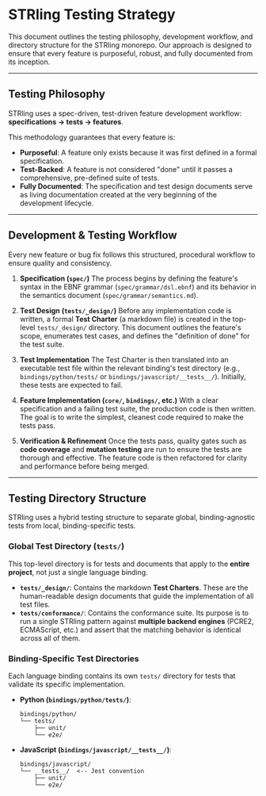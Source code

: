 # STRling Testing Strategy

This document outlines the testing philosophy, development workflow, and directory structure for the STRling monorepo. Our approach is designed to ensure that every feature is purposeful, robust, and fully documented from its inception.

---

## Testing Philosophy

STRling uses a spec-driven, test-driven feature development workflow: **specifications → tests → features**.

This methodology guarantees that every feature is:

-   **Purposeful**: A feature only exists because it was first defined in a formal specification.
-   **Test-Backed**: A feature is not considered "done" until it passes a comprehensive, pre-defined suite of tests.
-   **Fully Documented**: The specification and test design documents serve as living documentation created at the very beginning of the development lifecycle.

---

## Development & Testing Workflow

Every new feature or bug fix follows this structured, procedural workflow to ensure quality and consistency.

1.  **Specification (`spec/`)**
    The process begins by defining the feature's syntax in the EBNF grammar (`spec/grammar/dsl.ebnf`) and its behavior in the semantics document (`spec/grammar/semantics.md`).

2.  **Test Design (`tests/_design/`)**
    Before any implementation code is written, a formal **Test Charter** (a markdown file) is created in the top-level `tests/_design/` directory. This document outlines the feature's scope, enumerates test cases, and defines the "definition of done" for the test suite.

3.  **Test Implementation**
    The Test Charter is then translated into an executable test file within the relevant binding's test directory (e.g., `bindings/python/tests/` or `bindings/javascript/__tests__/`). Initially, these tests are expected to fail.

4.  **Feature Implementation (`core/`, `bindings/`, etc.)**
    With a clear specification and a failing test suite, the production code is then written. The goal is to write the simplest, cleanest code required to make the tests pass.

5.  **Verification & Refinement**
    Once the tests pass, quality gates such as **code coverage** and **mutation testing** are run to ensure the tests are thorough and effective. The feature code is then refactored for clarity and performance before being merged.

---

## Testing Directory Structure

STRling uses a hybrid testing structure to separate global, binding-agnostic tests from local, binding-specific tests.

### Global Test Directory (`tests/`)

This top-level directory is for tests and documents that apply to the **entire project**, not just a single language binding.

-   **`tests/_design/`**: Contains the markdown **Test Charters**. These are the human-readable design documents that guide the implementation of all test files.
-   **`tests/conformance/`**: Contains the conformance suite. Its purpose is to run a single STRling pattern against **multiple backend engines** (PCRE2, ECMAScript, etc.) and assert that the matching behavior is identical across all of them.

### Binding-Specific Test Directories

Each language binding contains its own `tests/` directory for tests that validate its specific implementation.

-   **Python (`bindings/python/tests/`)**:
    ```
    bindings/python/
    └── tests/
        ├── unit/
        └── e2e/
    ```
-   **JavaScript (`bindings/javascript/__tests__/`)**:
    ```
    bindings/javascript/
    └── __tests__/  <-- Jest convention
        ├── unit/
        └── e2e/
    ```
